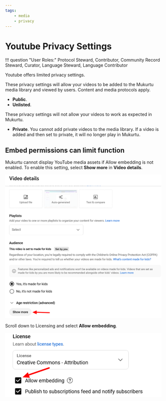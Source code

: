 ```yaml
---
tags:
    - media
    - privacy
---
```

# Youtube Privacy Settings

!!! question "User Roles:"
	Protocol Steward, Contributor, Community Record Steward, Curator, Language Steward, Language Contributor 

Youtube offers limited privacy settings.

These privacy settings will allow your videos to be added to the Mukurtu media library and viewed by users. Content and media protocols apply.

- **Public**.
- **Unlisted**.


These privacy settings will not allow your videos to work as expected in Mukurtu.

- **Private**. You cannot add private videos to the media library. If a video is added and then set to private, it will no longer play in Mukurtu. 

## Embed permissions can limit function

Mukurtu cannot display YouTube media assets if Allow embedding is not enabled. To enable this setting, select **Show more** in **Video details**.

![A YouTube menu with a red arrow pointing to the "Show more" button.](../_embeds/YouTubepermission1.png)

Scroll down to Licensing and select **Allow embedding**.

![A YouTube menu with a red arrow pointing to the selected Allow embedding checkbox.](../_embeds/YouTubepermission2.png)